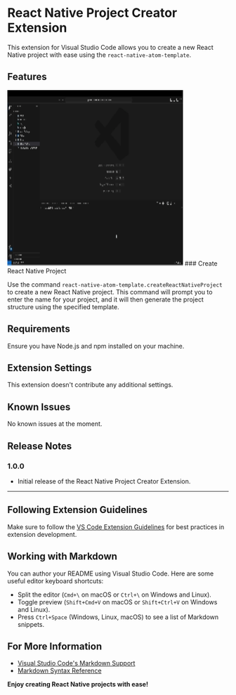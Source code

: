 # React Native Project Creator Extension

This extension for Visual Studio Code allows you to create a new React Native project with ease using the `react-native-atom-template`.

## Features


<img src="images/create-react-native-project.gif" alt="Create React Native Project" width="400" height="400">
### Create React Native Project

Use the command `react-native-atom-template.createReactNativeProject` to create a new React Native project. This command will prompt you to enter the name for your project, and it will then generate the project structure using the specified template.


## Requirements

Ensure you have Node.js and npm installed on your machine.

## Extension Settings

This extension doesn't contribute any additional settings.

## Known Issues

No known issues at the moment.

## Release Notes

### 1.0.0

- Initial release of the React Native Project Creator Extension.

---

## Following Extension Guidelines

Make sure to follow the [VS Code Extension Guidelines](https://code.visualstudio.com/api/references/extension-guidelines) for best practices in extension development.

## Working with Markdown

You can author your README using Visual Studio Code. Here are some useful editor keyboard shortcuts:

- Split the editor (`Cmd+\` on macOS or `Ctrl+\` on Windows and Linux).
- Toggle preview (`Shift+Cmd+V` on macOS or `Shift+Ctrl+V` on Windows and Linux).
- Press `Ctrl+Space` (Windows, Linux, macOS) to see a list of Markdown snippets.

## For More Information

- [Visual Studio Code's Markdown Support](http://code.visualstudio.com/docs/languages/markdown)
- [Markdown Syntax Reference](https://help.github.com/articles/markdown-basics/)

**Enjoy creating React Native projects with ease!**
